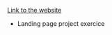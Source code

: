 [Link to the website](https://donovan-herion.github.io/Profile-landing-page/)

- Landing page project exercice
